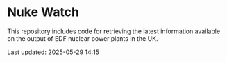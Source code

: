 # Nuke Watch

This repository includes code for retrieving the latest information available on the output of EDF nuclear power plants in the UK.

Last updated: 2025-05-29 14:15